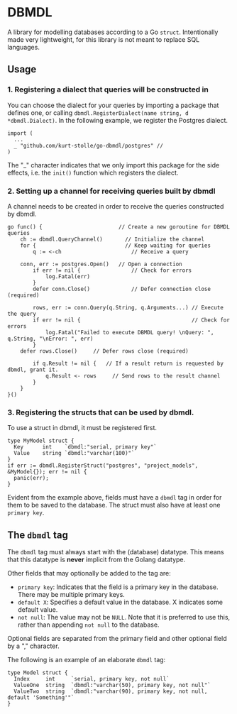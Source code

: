 # DBMDL
A library for modelling databases according to a Go `struct`. Intentionally made
very lightweight, for this library is not meant to replace SQL languages.

## Usage

### 1. Registering a dialect that queries will be constructed in
You can choose the dialect for your queries by importing a package that defines one, or calling `dbmdl.RegisterDialect(name string, d *dbmdl.Dialect)`. In the following example, we register the Postgres dialect.
```
import (
  ...
  _ "github.com/kurt-stolle/go-dbmdl/postgres" //
)
```
The "\_" character indicates that we only import this package for the side effects, i.e. the `init()` function which registers the dialect.

### 2. Setting up a channel for receiving queries built by dbmdl
A channel needs to be created in order to receive the queries constructed by dbmdl.
```
go func() {                        // Create a new goroutine for DBMDL queries
	ch := dbmdl.QueryChannel()       // Initialize the channel
	for {                            // Keep waiting for queries
		q := <-ch                      // Receive a query

    conn, err := postgres.Open()   // Open a connection
		if err != nil {                // Check for errors
			log.Fatal(err)
		}
		defer conn.Close()             // Defer connection close (required)

		rows, err := conn.Query(q.String, q.Arguments...) // Execute the query
		if err != nil {                                   // Check for errors
			log.Fatal("Failed to execute DBMDL query! \nQuery: ", q.String, "\nError: ", err)
		}
    defer rows.Close()     // Defer rows close (required)

		if q.Result != nil {   // If a result return is requested by dbmdl, grant it.
			q.Result <- rows     // Send rows to the result channel
		}
	}
}()
```

### 3. Registering the structs that can be used by dbmdl.
To use a struct in dbmdl, it must be registered first.
```
type MyModel struct {
  Key      int    `dbmdl:"serial, primary key"`
  Value    string `dbmdl:"varchar(100)"`
}
if err := dbmdl.RegisterStruct("postgres", "project_models", &MyModel{}); err != nil {
  panic(err);
}
```
Evident from the example above, fields must have a `dbmdl` tag in order for them to be saved to the database. The struct must also have at least one `primary key`.

## The `dbmdl` tag
The `dbmdl` tag must always start with the (database) datatype. This means that this datatype is **never** implicit from the Golang datatype.

Other fields that may optionally be added to the tag are:

- `primary key`: Indicates that the field is a primary key in the database. There may be multiple primary keys.
- `default X`: Specifies a default value in the database. X indicates some default value.
- `not null`: The value may not be `NULL`. Note that it is preferred to use this, rather than appending `not null` to the database.

Optional fields are separated from the primary field and other optional field by a "," character.

The following is an example of an elaborate `dbmdl` tag:
```
type Model struct {
  Index     int     `serial, primary key, not null`
  ValueOne  string  `dbmdl:"varchar(50), primary key, not null"`
  ValueTwo  string  `dbmdl:"varchar(90), primary key, not null, default 'Something'"`
}
```
